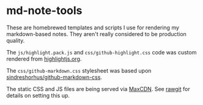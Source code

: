 # md-note-tools

These are homebrewed templates and scripts I use for rendering my markdown-based notes.  They aren't really considered to be production quality.

The `js/highlight.pack.js` and `css/github-highlight.css` code was custom
rendered from [highlightjs.org][1].

The `css/github-markdown.css` stylesheet was based upon
[sindreshorhus/github-markdown-css][2].

The static CSS and JS files are being served via [MaxCDN][3].  See [rawgit][4]
for details on setting this up.

[1]: https://highlightjs.org/download/
[2]: https://github.com/sindresorhus/github-markdown-css
[3]: http://www.maxcdn.com/
[4]: http://rawgit.com/

